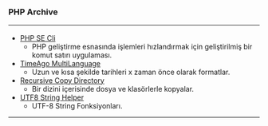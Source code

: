 ### PHP Archive<hr>

- [PHP SE Cli](CLICommand)
  - PHP geliştirme esnasında işlemleri hızlandırmak için geliştirilmiş bir komut satırı uygulaması.
- [TimeAgo MultiLanguage](Time%20Ago%20Multi%20Language)
  - Uzun ve kısa şekilde tarihleri x zaman önce olarak formatlar.
- [Recursive Copy Directory](Recursive%20Copy%20Directory)
  - Bir dizini içerisinde dosya ve klasörlerle kopyalar.
- [UTF8 String Helper](UTF8%20String%20Helper)
  - UTF-8 String Fonksiyonları.
<hr>